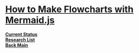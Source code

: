 # **[How to Make Flowcharts with Mermaid.js](https://dev.to/integerman/how-to-make-flowcharts-with-mermaidjs-1ooo)**

**[Current Status](../../../../development/status/weekly/current_status.md)**\
**[Research List](../../../../research/research_list.md)**\
**[Back Main](../../../../README.md)**
